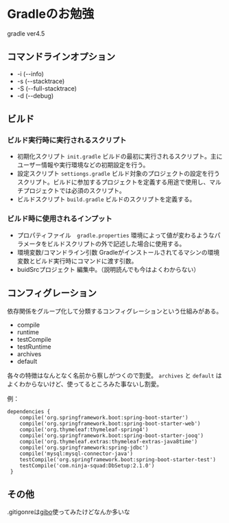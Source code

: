 # Gradleのお勉強
gradle ver4.5
## コマンドラインオプション
- -i (--info)
- -s (--stacktrace)
- -S (--full-stacktrace)
- -d (--debug)
## ビルド
### ビルド実行時に実行されるスクリプト
- 初期化スクリプト `init.gradle`
ビルドの最初に実行されるスクリプト。主にユーザー情報や実行環境などの初期設定を行う。
- 設定スクリプト `settiongs.gradle`
ビルド対象のプロジェクトの設定を行うスクリプト。ビルドに参加するプロジェクトを定義する用途で使用し、マルチプロジェクトでは必須のスクリプト。
- ビルドスクリプト `build.gradle`
ビルドのスクリプトを定義する。
### ビルド時に使用されるインプット
- プロパティファイル　`gradle.properties`
環境によって値が変わるようなパラメータをビルドスクリプトの外で記述した場合に使用する。
- 環境変数/コマンドライン引数
Gradleがインストールされてるマシンの環境変数とビルド実行時にコマンドに渡す引数。
- buidSrcプロジェクト
編集中。（説明読んでも今はよくわからない）
## コンフィグレーション
依存関係をグループ化して分類するコンフィグレーションという仕組みがある。
- compile
- runtime
- testCompile
- testRuntime
- archives
- default

各々の特徴はなんとなく名前から察しがつくので割愛。 `archives` と `default` はよくわからないけど、使ってるところみた事ないし割愛。

例：
```
dependencies {
    compile('org.springframework.boot:spring-boot-starter')
    compile('org.springframework.boot:spring-boot-starter-web')
    compile('org.thymeleaf:thymeleaf-spring4')
    compile('org.springframework.boot:spring-boot-starter-jooq')
    compile('org.thymeleaf.extras:thymeleaf-extras-java8time')
    compile('org.springframework:spring-jdbc')
    compile('mysql:mysql-connector-java')
    testCompile('org.springframework.boot:spring-boot-starter-test')
    testCompile('com.ninja-squad:DbSetup:2.1.0')
 }
```
## その他
.gitigonreは[gibo](https://github.com/simonwhitaker/gibo)使ってみたけどなんか多いな
